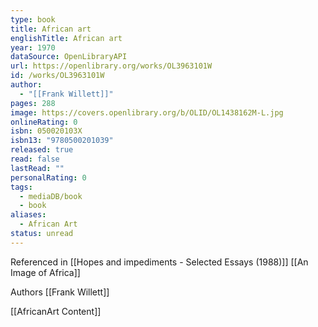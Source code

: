 ```yaml
---
type: book
title: African art
englishTitle: African art
year: 1970
dataSource: OpenLibraryAPI
url: https://openlibrary.org/works/OL3963101W
id: /works/OL3963101W
author:
  - "[[Frank Willett]]"
pages: 288
image: https://covers.openlibrary.org/b/OLID/OL1438162M-L.jpg
onlineRating: 0
isbn: 050020103X
isbn13: "9780500201039"
released: true
read: false
lastRead: ""
personalRating: 0
tags:
  - mediaDB/book
  - book
aliases:
  - African Art
status: unread
---
```

Referenced in [[Hopes and impediments - Selected Essays (1988)]]
[[An Image of Africa]]

Authors [[Frank Willett]]

[[AfricanArt Content]]